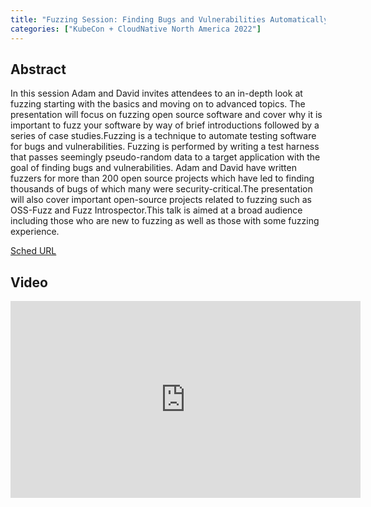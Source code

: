 ```yaml
---
title: "Fuzzing Session: Finding Bugs and Vulnerabilities Automatically - David Korczynski & Adam Korczynski, Ada Logics"
categories: ["KubeCon + CloudNative North America 2022"]
---
```


## Abstract

In this session Adam and David invites attendees to an in-depth look at fuzzing starting with the basics and moving on to advanced topics. The presentation will focus on fuzzing open source software and cover why it is important to fuzz your software by way of brief introductions followed by a series of case studies.Fuzzing is a technique to automate testing software for bugs and vulnerabilities. Fuzzing is performed by writing a test harness that passes seemingly pseudo-random data to a target application with the goal of finding bugs and vulnerabilities. Adam and David have written fuzzers for more than 200 open source projects which have led to finding thousands of bugs of which many were security-critical.The presentation will also cover important open-source projects related to fuzzing such as OSS-Fuzz and Fuzz Introspector.This talk is aimed at a broad audience including those who are new to fuzzing as well as those with some fuzzing experience.

[Sched URL](https://kccncna2022.sched.com/event/e7bdf4f364a60905770fd55d00c6a38d)

## Video

<iframe width='560' height='315' src='https://www.youtube.com/embed/DSJePjhBN5E' frameborder='0' allow='accelerometer; autoplay; encrypted-media; gyroscope; picture-in-picture' allowfullscreen></iframe>
